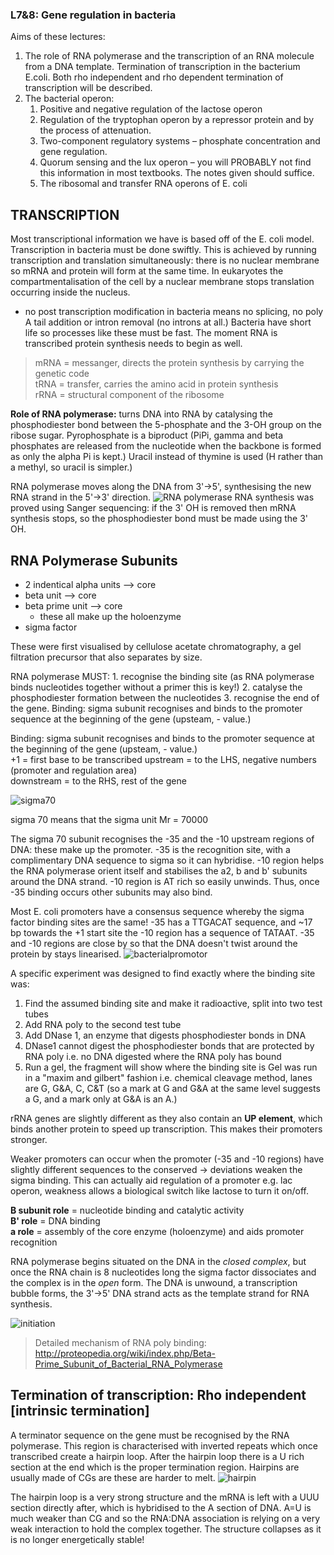 ### L7&8: Gene regulation in bacteria

Aims of these lectures:
1. The role of RNA polymerase and the transcription of an RNA molecule from
a DNA template. Termination of transcription in the bacterium E.coli. Both
rho independent and rho dependent termination of transcription will be
described.
2. The bacterial operon:
    1. Positive and negative regulation of the lactose operon
    2. Regulation of the tryptophan operon by a repressor protein and by
the process of attenuation.
    3. Two-component regulatory systems – phosphate concentration
and gene regulation.
    4. Quorum sensing and the lux operon – you will PROBABLY not find
this information in most textbooks. The notes given should suffice.
    5. The ribosomal and transfer RNA operons of E. coli

## TRANSCRIPTION

Most transcriptional information we have is based off of the E. coli model. Transcription in
bacteria must be done swiftly. This is achieved by running transcription and translation
simultaneously: there is no nuclear membrane so mRNA and protein will form at the same time. In
eukaryotes the compartmentalisation of the cell by a nuclear membrane stops translation
occurring inside the nucleus.

+ no post transcription modification in bacteria means no splicing, no poly A tail addition or intron removal (no introns at all.)
Bacteria have short life so processes like these must be fast. The moment RNA is transcribed protein synthesis needs to begin as well.

>mRNA = messanger, directs the protein synthesis by carrying the genetic code<br/>
>tRNA = transfer, carries the amino acid in protein synthesis<br/>
>rRNA = structural component of the ribosome<br/>

**Role of RNA polymerase:** turns DNA into RNA by catalysing the phosphodiester bond
between the 5-phosphate and the 3-OH group on the ribose sugar. Pyrophosphate is a
biproduct (PiPi, gamma and beta phosphates are released from the nucleotide when the
backbone is formed as only the alpha Pi is kept.) Uracil instead of thymine is used (H
rather than a methyl, so uracil is simpler.)

RNA polymerase moves along the DNA from 3'->5', synthesising the new RNA strand in
the 5'->3' direction.
![RNA polymerase](http://www.mun.ca/biology/desmid/brian/BIOL2060/BIOL2060-21/21_09.jpg)
RNA synthesis was proved using Sanger sequencing: if the 3' OH is removed then mRNA
synthesis stops, so the phosphodiester bond must be made using the 3' OH.

## RNA Polymerase Subunits
+ 2 indentical alpha units --> core
+ beta unit --> core
+ beta prime unit --> core
    + these all make up the holoenzyme
+ sigma factor

These were first visualised by cellulose acetate chromatography, a gel filtration precursor that also separates by size.

RNA polymerase MUST: 1. recognise the binding site (as RNA polymerase binds
nucleotides together without a primer this is key!) 2. catalyse the phosphodiester
formation between the nucleotides 3. recognise the end of the gene.
Binding: sigma subunit recognises and binds to the promoter sequence at the beginning
of the gene (upsteam, - value.)

Binding: sigma subunit recognises and binds to the promoter sequence at the beginning
of the gene (upsteam, - value.)<br/>
+1 = first base to be transcribed upstream = to the LHS,
negative numbers (promoter and regulation area)<br/>
downstream = to the RHS, rest of the gene<br/>

![sigma70](https://classconnection.s3.amazonaws.com/838/flashcards/2220838/jpg/asdf-14392EB672D4751DEEE.jpg)

sigma 70 means that the sigma unit Mr = 70000

The sigma 70 subunit recognises the -35 and the -10 upstream regions of DNA: these
make up the promoter. -35 is the recognition site, with a complimentary DNA sequence
to sigma so it can hybridise. -10 region helps the RNA polymerase orient itself and
stabilises the a2, b and b' subunits around the DNA strand. -10 region is AT rich so easily
unwinds. Thus, once -35 binding occurs other subunits may also bind.

Most E. coli promoters have a consensus sequence whereby the sigma factor binding
sites are the same! -35 has a TTGACAT sequence, and ~17 bp towards the +1 start site
the -10 region has a sequence of TATAAT. -35 and -10 regions are close by so that the
DNA doesn't twist around the protein by stays linearised.
![bacterialpromotor](https://cdn.oxfordgenetics.com/Content/Images/bacterial-promoter.png)


A specific experiment was designed to find exactly where the binding site was:
1. Find the assumed binding site and make it radioactive, split into two test tubes
2. Add RNA poly to the second test tube
3. Add DNase 1, an enzyme that digests phosphodiester bonds in DNA
4. DNase1 cannot digest the phosphodiester bonds that are protected by RNA poly
i.e. no DNA digested where the RNA poly has bound
5. Run a gel, the fragment will show where the binding site is
Gel was run in a "maxim and gilbert" fashion i.e. chemical cleavage method, lanes are G,
G&A, C, C&T (so a mark at G and G&A at the same level suggests a G, and a mark only at
G&A is an A.)

rRNA genes are slightly different as they also contain an **UP element**, which binds another
protein to speed up transcription. This makes their promoters stronger.

Weaker promoters can occur when the promoter (-35 and -10 regions) have slightly
different sequences to the conserved -> deviations weaken the sigma binding. This can
actually aid regulation of a promoter e.g. lac operon, weakness allows a biological switch
like lactose to turn it on/off.

**B subunit role** = nucleotide binding and catalytic activity<br/>
**B' role** = DNA binding<br/>
**a role** = assembly of the core enzyme (holoenzyme) and aids promoter recognition<br/>

RNA polymerase begins situated on the DNA in the *closed complex*, but once the RNA chain is 8 nucleotides long the sigma factor dissociates and the complex is in the *open* form. The DNA is unwound, a transcription bubble forms, the 3'->5' DNA
strand acts as the template strand for RNA synthesis.

![initiation](http://slideplayer.com/slide/6187384/18/images/16/Transcription+initiation+by+prokaryotic+RNA+polymerase.jpg)

>Detailed mechanism of RNA poly binding: http://proteopedia.org/wiki/index.php/Beta-Prime_Subunit_of_Bacterial_RNA_Polymerase

## Termination of transcription: Rho independent [intrinsic termination]

A terminator sequence on the gene must be recognised by the RNA polymerase. This
region is characterised with inverted repeats which once transcribed create a hairpin loop.
After the hairpin loop there is a U rich section at the end which is the proper termination
region. Hairpins are usually made of CGs are these are harder to melt.
![hairpin](http://www.mun.ca/biology/desmid/brian/BIOL2060/BIOL2060-21/21_10.jpg)

The hairpin loop is a very strong structure
and the mRNA is left with a UUU section
directly after, which is hybridised to the A
section of DNA. A=U is much weaker than
CG and so the RNA:DNA association is
relying on a very weak interaction to hold
the complex together. The structure
collapses as it is no longer energetically
stable!
